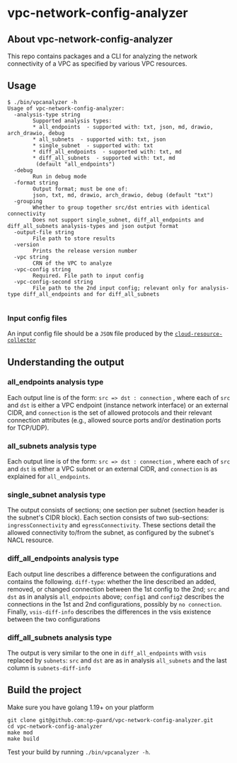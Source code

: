 # vpc-network-config-analyzer

## About vpc-network-config-analyzer
This repo contains packages and a CLI for analyzing the network connectivity of a VPC as specified by various VPC resources.


## Usage
```
$ ./bin/vpcanalyzer -h
Usage of vpc-network-config-analyzer:
  -analysis-type string
        Supported analysis types:
        * all_endpoints  - supported with: txt, json, md, drawio, arch_drawio, debug
        * all_subnets  - supported with: txt, json
        * single_subnet  - supported with: txt
        * diff_all_endpoints  - supported with: txt, md
        * diff_all_subnets  - supported with: txt, md
         (default "all_endpoints")
  -debug
        Run in debug mode
  -format string
        Output format; must be one of:
        json, txt, md, drawio, arch_drawio, debug (default "txt")
  -grouping
        Whether to group together src/dst entries with identical connectivity
        Does not support single_subnet, diff_all_endpoints and diff_all_subnets analysis-types and json output format
  -output-file string
        File path to store results
  -version
        Prints the release version number
  -vpc string
        CRN of the VPC to analyze
  -vpc-config string
        Required. File path to input config
  -vpc-config-second string
        File path to the 2nd input config; relevant only for analysis-type diff_all_endpoints and for diff_all_subnets
  
```

### Input config files
An input config file should be a `JSON` file produced by the [`cloud-resource-collector`](https://github.com/np-guard/cloud-resource-collector)

## Understanding the output

### all_endpoints analysis type
Each output line is of the form: `src => dst : connection` , where each of `src` and `dst` is either a VPC endpoint (instance network interface) or an external CIDR, and `connection` is the set of allowed protocols and their relevant connection attributes (e.g., allowed source ports and/or destination ports for TCP/UDP).

### all_subnets analysis type 
Each output line is of the form: `src => dst : connection` , where each of `src` and `dst` is either a VPC subnet or an external CIDR, and `connection` is as explained for `all_endpoints`.

### single_subnet analysis type 
The output consists of sections; one section per subnet (section header is the subnet's CIDR block). Each section consists of two sub-sections: `ingressConnectivity` and `egressConnectivity`. These sections detail the allowed connectivity to/from the subnet, as configured by the subnet's NACL resource.

### diff_all_endpoints analysis type
Each output line describes a difference between the configurations and contains the following. `diff-type`: whether the line described an added, removed, or changed connection between the 1st config to the 2nd; `src` and `dst` as in analysis `all_endpoints` above; `config1` and `config2` describes the connections in the 1st and 2nd configurations, possibly by `no connection`. Finally, `vsis-diff-info` describes the differences in the vsis existence between the two configurations  

### diff_all_subnets analysis type
The output is very similar to the one in `diff_all_endpoints` with `vsis` replaced by `subnets`: `src` and `dst` are as in analysis `all_subnets` and the last column is `subnets-diff-info` 

## Build the project

Make sure you have golang 1.19+ on your platform

```commandline
git clone git@github.com:np-guard/vpc-network-config-analyzer.git
cd vpc-network-config-analyzer
make mod 
make build
```

Test your build by running `./bin/vpcanalyzer -h`.



